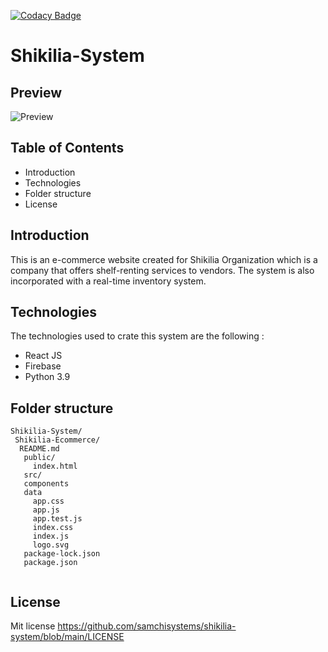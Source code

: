 [![Codacy Badge](https://app.codacy.com/project/badge/Grade/097b86e0e59d439a9a18f2bb0bb9546b)](https://www.codacy.com?utm_source=github.com&amp;utm_medium=referral&amp;utm_content=samchisystems/shikilia-system&amp;utm_campaign=Badge_Grade)

# Shikilia-System

## Preview
![Preview](https://scontent.fnbo10-1.fna.fbcdn.net/v/t1.6435-9/s600x600/237955781_2292322757570940_7713303402065591565_n.jpg?_nc_cat=106&ccb=1-5&_nc_sid=730e14&_nc_eui2=AeEuuCbzhg64mYT-TgTeGXjvDJ2Ei8Porc0MnYSLw-itzcWZ2hZ1TISCyaYJBxPlQVHeda-piitH5BCmzuMgnhNd&_nc_ohc=pX6XrXUBGWMAX-6ucs5&_nc_ht=scontent.fnbo10-1.fna&oh=7ffed7ea1e2cd8df3b3552d69b228889&oe=61473032)


## Table of Contents
* Introduction 
* Technologies
* Folder structure 
* License 

## Introduction 
This is an e-commerce website created for Shikilia Organization which is a company that offers shelf-renting services to vendors. The system is also incorporated with a real-time inventory system. 

## Technologies 
The technologies used to crate this system are the following :
* React JS
* Firebase 
* Python 3.9

## Folder structure 
 ```
 Shikilia-System/
  Shikilia-Ecommerce/
   README.md
    public/
      index.html
    src/
    components 
    data
      app.css
      app.js
      app.test.js
      index.css
      index.js
      logo.svg
    package-lock.json
    package.json
    
```

## License
Mit license https://github.com/samchisystems/shikilia-system/blob/main/LICENSE
